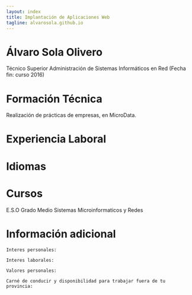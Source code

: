 ```yaml
---
layout: index
title: Implantación de Aplicaciones Web
tagline: alvarosola.github.io
---
```

# Álvaro Sola Olivero
Técnico Superior Administración de Sistemas Informáticos en Red (Fecha fin: curso 2016)
# Formación Técnica
Realización de prácticas de empresas, en MicroData.
# Experiencia Laboral
# Idiomas
# Cursos
E.S.O
Grado Medio Sistemas Microinformaticos y Redes
# Información adicional
	Interes personales:

	Interes laborales:

	Valores personales:

	Carné de conducir y disponibilidad para trabajar fuera de tu provincia:
